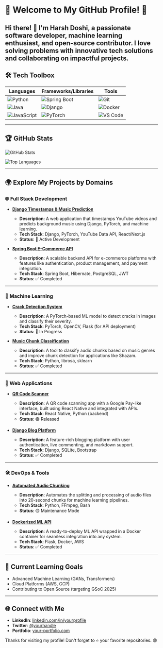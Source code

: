 # 🌟 Welcome to My GitHub Profile! 🌟

Hi there! 👋 I'm **Harsh Doshi**, a passionate software developer, machine learning enthusiast, and open-source contributor. I love solving problems with innovative tech solutions and collaborating on impactful projects.
---

## 🛠️ Tech Toolbox

| **Languages** | **Frameworks/Libraries** | **Tools** |
|---------------|---------------------------|-----------|
| ![Python](https://img.shields.io/badge/-Python-3776AB?logo=python&logoColor=white) | ![Spring Boot](https://img.shields.io/badge/-Spring%20Boot-6DB33F?logo=springboot&logoColor=white) | ![Git](https://img.shields.io/badge/-Git-F05032?logo=git&logoColor=white) |
| ![Java](https://img.shields.io/badge/-Java-007396?logo=java&logoColor=white) | ![Django](https://img.shields.io/badge/-Django-092E20?logo=django&logoColor=white) | ![Docker](https://img.shields.io/badge/-Docker-2496ED?logo=docker&logoColor=white) |
| ![JavaScript](https://img.shields.io/badge/-JavaScript-F7DF1E?logo=javascript&logoColor=black) | ![PyTorch](https://img.shields.io/badge/-PyTorch-EE4C2C?logo=pytorch&logoColor=white) | ![VS Code](https://img.shields.io/badge/-VS%20Code-007ACC?logo=visualstudiocode&logoColor=white) |

---

## 🏆 GitHub Stats
![GitHub Stats](https://github-readme-stats.vercel.app/api?username=Harsh-D-2004&show_icons=true&theme=radical)

![Top Languages](https://github-readme-stats.vercel.app/api/top-langs/?username=Harsh-D-2004&layout=compact&theme=radical)

---

## 🌍 Explore My Projects by Domains

### 🌐 **Full Stack Development**
- **[Django Timestamps & Music Prediction](https://github.com/Harsh-D-2004/django-timestamps-music-prediction)**  
  - **Description**: A web application that timestamps YouTube videos and predicts background music using Django, PyTorch, and machine learning.  
  - **Tech Stack**: Django, PyTorch, YouTube Data API, React/Next.js  
  - **Status**: 🚀 Active Development  

- **[Spring Boot E-Commerce API](https://github.com/Harsh-D-2004/springboot-ecommerce-api)**  
  - **Description**: A scalable backend API for e-commerce platforms with features like authentication, product management, and payment integration.  
  - **Tech Stack**: Spring Boot, Hibernate, PostgreSQL, JWT  
  - **Status**: ✅ Completed  

---

### 🤖 **Machine Learning**
- **[Crack Detection System](https://github.com/Harsh-D-2004/crack-detection-system)**  
  - **Description**: A PyTorch-based ML model to detect cracks in images and classify their severity.  
  - **Tech Stack**: PyTorch, OpenCV, Flask (for API deployment)  
  - **Status**: 🚧 In Progress  

- **[Music Chunk Classification](https://github.com/Harsh-D-2004/music-chunk-classification)**  
  - **Description**: A tool to classify audio chunks based on music genres and improve chunk detection for applications like Shazam.  
  - **Tech Stack**: Python, librosa, sklearn  
  - **Status**: ✅ Completed  

---

### 🌟 **Web Applications**
- **[QR Code Scanner](https://github.com/Harsh-D-2004/qr-code-scanner)**  
  - **Description**: A QR code scanning app with a Google Pay-like interface, built using React Native and integrated with APIs.  
  - **Tech Stack**: React Native, Python (backend)  
  - **Status**: 🟢 Released  

- **[Django Blog Platform](https://github.com/Harsh-D-2004/django-blog-platform)**  
  - **Description**: A feature-rich blogging platform with user authentication, live commenting, and markdown support.  
  - **Tech Stack**: Django, SQLite, Bootstrap  
  - **Status**: ✅ Completed  

---

### 🛠️ **DevOps & Tools**
- **[Automated Audio Chunking](https://github.com/Harsh-D-2004/audio-chunk-automation)**  
  - **Description**: Automates the splitting and processing of audio files into 20-second chunks for machine learning pipelines.  
  - **Tech Stack**: Python, FFmpeg, Bash  
  - **Status**: 🟡 Maintenance Mode  

- **[Dockerized ML API](https://github.com/Harsh-D-2004/dockerized-ml-api)**  
  - **Description**: A ready-to-deploy ML API wrapped in a Docker container for seamless integration into any system.  
  - **Tech Stack**: Flask, Docker, AWS  
  - **Status**: ✅ Completed  

---

## 🌱 Current Learning Goals
- Advanced Machine Learning (GANs, Transformers)
- Cloud Platforms (AWS, GCP)
- Contributing to Open Source (targeting GSoC 2025)

---

## 🌐 Connect with Me
- **LinkedIn**: [linkedin.com/in/yourprofile](https://linkedin.com/in/yourprofile)  
- **Twitter**: [@yourhandle](https://twitter.com/yourhandle)  
- **Portfolio**: [your-portfolio.com](https://your-portfolio.com)

Thanks for visiting my profile! Don't forget to ⭐ your favorite repositories. 😄
